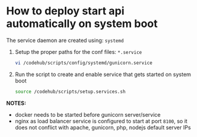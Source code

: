 
# How to deploy start api automatically on system boot

The service daemon are created using: `systemd`

1. Setup the proper paths for the conf files: `*.service`
    ```bash
    vi /codehub/scripts/config/systemd/gunicorn.service
    ```
2. Run the script to create and enable service that gets started on system boot
    ```bash
    source /codehub/scripts/setup.services.sh
    ```

**NOTES:**
* docker needs to be started before gunicorn server/service
* nginx as load balancer service is configured to start at port `8100`, so it does not conflict with apache, gunicorn, php, nodejs default server IPs
